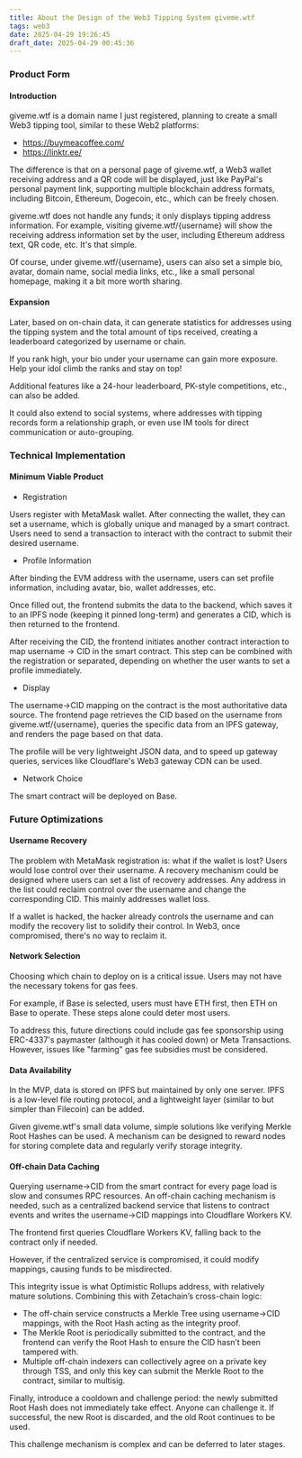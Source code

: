 ```yaml
---
title: About the Design of the Web3 Tipping System giveme.wtf
tags: web3
date: 2025-04-29 19:26:45
draft_date: 2025-04-29 00:45:36
---
```


### Product Form

#### Introduction

giveme.wtf is a domain name I just registered, planning to create a small Web3 tipping tool, similar to these Web2 platforms:

- https://buymeacoffee.com/
- https://linktr.ee/

The difference is that on a personal page of giveme.wtf, a Web3 wallet receiving address and a QR code will be displayed, just like PayPal's personal payment link, supporting multiple blockchain address formats, including Bitcoin, Ethereum, Dogecoin, etc., which can be freely chosen.

giveme.wtf does not handle any funds; it only displays tipping address information. For example, visiting giveme.wtf/{username} will show the receiving address information set by the user, including Ethereum address text, QR code, etc. It's that simple.

Of course, under giveme.wtf/{username}, users can also set a simple bio, avatar, domain name, social media links, etc., like a small personal homepage, making it a bit more worth sharing.

#### Expansion

Later, based on on-chain data, it can generate statistics for addresses using the tipping system and the total amount of tips received, creating a leaderboard categorized by username or chain.

If you rank high, your bio under your username can gain more exposure. Help your idol climb the ranks and stay on top!

Additional features like a 24-hour leaderboard, PK-style competitions, etc., can also be added.

It could also extend to social systems, where addresses with tipping records form a relationship graph, or even use IM tools for direct communication or auto-grouping.

### Technical Implementation

#### Minimum Viable Product

- Registration

Users register with MetaMask wallet. After connecting the wallet, they can set a username, which is globally unique and managed by a smart contract. Users need to send a transaction to interact with the contract to submit their desired username.

- Profile Information

After binding the EVM address with the username, users can set profile information, including avatar, bio, wallet addresses, etc.

Once filled out, the frontend submits the data to the backend, which saves it to an IPFS node (keeping it pinned long-term) and generates a CID, which is then returned to the frontend.

After receiving the CID, the frontend initiates another contract interaction to map username -> CID in the smart contract. This step can be combined with the registration or separated, depending on whether the user wants to set a profile immediately.

- Display

The username->CID mapping on the contract is the most authoritative data source. The frontend page retrieves the CID based on the username from giveme.wtf/{username}, queries the specific data from an IPFS gateway, and renders the page based on that data.

The profile will be very lightweight JSON data, and to speed up gateway queries, services like Cloudflare's Web3 gateway CDN can be used.

- Network Choice

The smart contract will be deployed on Base.

### Future Optimizations

#### Username Recovery

The problem with MetaMask registration is: what if the wallet is lost? Users would lose control over their username. A recovery mechanism could be designed where users can set a list of recovery addresses. Any address in the list could reclaim control over the username and change the corresponding CID. This mainly addresses wallet loss.

If a wallet is hacked, the hacker already controls the username and can modify the recovery list to solidify their control. In Web3, once compromised, there's no way to reclaim it.

#### Network Selection

Choosing which chain to deploy on is a critical issue. Users may not have the necessary tokens for gas fees.

For example, if Base is selected, users must have ETH first, then ETH on Base to operate. These steps alone could deter most users.

To address this, future directions could include gas fee sponsorship using ERC-4337's paymaster (although it has cooled down) or Meta Transactions. However, issues like "farming" gas fee subsidies must be considered.

#### Data Availability

In the MVP, data is stored on IPFS but maintained by only one server. IPFS is a low-level file routing protocol, and a lightweight layer (similar to but simpler than Filecoin) can be added.

Given giveme.wtf's small data volume, simple solutions like verifying Merkle Root Hashes can be used. A mechanism can be designed to reward nodes for storing complete data and regularly verify storage integrity.

#### Off-chain Data Caching

Querying username->CID from the smart contract for every page load is slow and consumes RPC resources. An off-chain caching mechanism is needed, such as a centralized backend service that listens to contract events and writes the username->CID mappings into Cloudflare Workers KV.

The frontend first queries Cloudflare Workers KV, falling back to the contract only if needed.

However, if the centralized service is compromised, it could modify mappings, causing funds to be misdirected.

This integrity issue is what Optimistic Rollups address, with relatively mature solutions. Combining this with Zetachain’s cross-chain logic:

- The off-chain service constructs a Merkle Tree using username->CID mappings, with the Root Hash acting as the integrity proof.
- The Merkle Root is periodically submitted to the contract, and the frontend can verify the Root Hash to ensure the CID hasn’t been tampered with.
- Multiple off-chain indexers can collectively agree on a private key through TSS, and only this key can submit the Merkle Root to the contract, similar to multisig.

Finally, introduce a cooldown and challenge period: the newly submitted Root Hash does not immediately take effect. Anyone can challenge it. If successful, the new Root is discarded, and the old Root continues to be used.

This challenge mechanism is complex and can be deferred to later stages.

